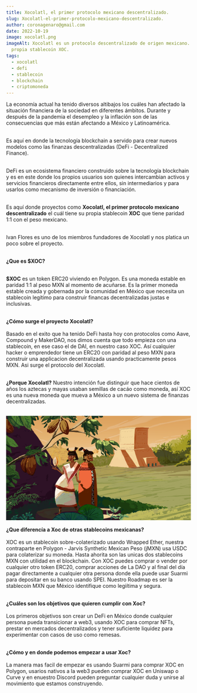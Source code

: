 ```yaml
---
title: Xocolatl, el primer protocolo mexicano descentralizado.
slug: Xocolatl-el-primer-protocolo-mexicano-descentralizado.
author: coronagenaro@gmail.com
date: 2022-10-19
image: xocolatl.png
imageAlt: Xocolatl es un protocolo descentralizado de origen mexicano. Tiene su
  propia stablecoin XOC.
tags:
  - xocolatl
  - defi
  - stablecoin
  - blockchain
  - criptomoneda
---
```

L﻿a economía actual ha tenido diversos altibajos los cuáles han afectado la situación financiera de la sociedad en diferentes ámbitos. Durante y después de la pandemia el desempleo y la inflación son de las consecuencias que más están afectando a México y Latinoamérica.<br/><br/>

E﻿s aquí en donde la tecnología blockchain a servido para crear nuevos modelos como las finanzas descentralizadas (DeFi - Decentralized Finance).<br/><br/>

DeFi es un ecosistema financiero construido sobre la tecnología blockchain y es en este donde los propios usuarios son quienes intercambian activos y servicios financieros directamente entre ellos, sin intermediarios y para usarlos como mecanismo de inversión o financiación.<br/><br/>

Es aquí donde proyectos como **Xocolatl, el primer protocolo mexicano descentralizado** el cuál tiene su propia stablecoin **XOC** que tiene paridad 1:1 con el peso mexicano.<br/><br/>

I﻿van Flores es uno de los miembros fundadores de Xocolatl y nos platica un poco sobre el proyecto.<br/><br/>

**¿Que es $XOC?**<br/><br/>

**$XOC** es un token ERC20 viviendo en Polygon. Es una moneda estable en paridad 1:1 al peso MXN al momento de acuñarse. Es la primer moneda estable creada y gobernada por la comunidad en México que necesita un stablecoin legítimo para construir financas decentralizadas justas e inclusivas.<br/><br/>

**¿Cómo surge el proyecto Xocolatl?**<br/><br/>Basado en el exito que ha tenido DeFi hasta hoy con protocolos como Aave, Compound y MakerDAO, nos dimos cuenta que todo empieza con una stablecoin, en ese caso el de DAI, en nuestro caso XOC. Así cualquier hacker o emprendedor tiene un ERC20 con paridad al peso MXN para construir una applicacion decentralizada usando practicamente pesos MXN. Asi surge el protocolo del Xocolatl. <br/><br/>

**¿Porque Xocolatl?** Nuestro intención fue distinguir que hace cientos de años los aztecas y mayas usaban semillas de cacáo como moneda, así XOC es una nueva moneda que mueva a México a un nuevo sistema de finanzas decentralizadas.<br/><br/>

![Xocolatl es un protocolo descentralizado de origen mexicano. Tiene su propia stablecoin XOC.](cover_image.png "Xocolatl cover image")



**¿Que diferencía a Xoc de otras stablecoins mexicanas?**<br/><br/>XOC es un stablecoin sobre-colaterizado usando Wrapped Ether, nuestra contraparte en Polygon - Jarvis Synthetic Mexican Peso (jMXN) usa USDC para colaterizar su moneda. Hasta ahorita son las unicas dos stablecoins MXN con utilidad en el blockchain. Con XOC puedes comprar o vender por cualquier otro token ERC20, comprar acciones de La DAO y al final del día pagar directamente a cualquier otra persona donde ella puede usar Suarmi para depositar en su banco usando SPEI. Nuestro Roadmap es ser la stablecoin MXN que México identifique como legiítima y segura.<br/><br/>

**¿Cuáles son los objetivos que quieren cumplir con Xoc?**<br/><br/>Los primeros objetivos son crear un DeFi en México donde cualquier persona pueda transicionar a web3, usando XOC para comprar NFTs, prestar en mercados decentralizados y tener suficiente liquidez para experimentar con casos de uso como remesas.<br/><br/>

**¿Cómo y en donde podemos empezar a usar Xoc?**<br/><br/>La manera mas facil de empezar es usando Suarmi para comprar XOC en Polygon, usarios nativos a la web3 pueden comprar XOC en Uniswap o Curve y en enuestro Discord pueden preguntar cualquier duda y unirse al movimiento que estamos construyendo.<br/><br/>
